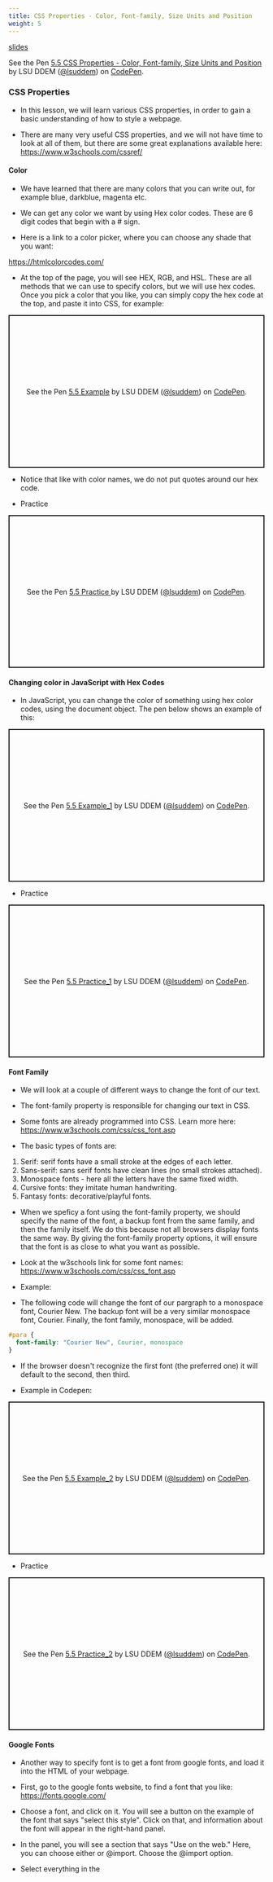 ```yaml
---
title: CSS Properties - Color, Font-family, Size Units and Position 
weight: 5
---
```


[slides](../presentation5_5)

<p data-height="600" data-theme-id="33744" data-slug-hash="d7adeae9505e9adc18b83a7b44053da8" data-default-tab="js" data-user="lsuddem" data-embed-version="2" data-pen-title="5.5 CSS Properties - Color, Font-family, Size Units and Position" data-editable="true" class="codepen">See the Pen <a href="https://codepen.io/lsuddem/pen/vYdRQmr/d7adeae9505e9adc18b83a7b44053da8">5.5 CSS Properties - Color, Font-family, Size Units and Position</a> by LSU DDEM (<a href="https://codepen.io/lsuddem">@lsuddem</a>) on <a href="https://codepen.io">CodePen</a>.</p>
<script async src="https://static.codepen.io/assets/embed/ei.js"></script>

### CSS Properties 

* In this lesson, we will learn various CSS properties, in order to gain a basic understanding of how to style a webpage. 

* There are many very useful CSS properties, and we will not have time to look at all of them, but there are some great explanations available here: 
https://www.w3schools.com/cssref/

#### Color 

* We have learned that there are many colors that you can write out, for example blue, darkblue, magenta etc. 

* We can get any color we want by using Hex color codes. These are 6 digit codes that begin with a # sign. 

* Here is a link to a color picker, where you can choose any shade that you want:

https://htmlcolorcodes.com/

* At the top of the page, you will see HEX, RGB, and HSL. These are all methods that we can use to specify colors, but we will use hex codes. Once you pick a color that you like, you can simply copy the hex code at the top, and paste it into CSS, for example:

<p class="codepen" data-height="300" data-default-tab="result" data-slug-hash="LEPyroB" data-pen-title="5.5 Example" data-user="lsuddem" style="height: 300px; box-sizing: border-box; display: flex; align-items: center; justify-content: center; border: 2px solid; margin: 1em 0; padding: 1em;">
  <span>See the Pen <a href="https://codepen.io/lsuddem/pen/LEPyroB">
  5.5 Example</a> by LSU DDEM (<a href="https://codepen.io/lsuddem">@lsuddem</a>)
  on <a href="https://codepen.io">CodePen</a>.</span>
</p>
<script async src="https://public.codepenassets.com/embed/index.js"></script>

* Notice that like with color names, we do not put quotes around our hex code. 

* Practice

<p class="codepen" data-height="300" data-default-tab="result" data-slug-hash="vEBmrwb" data-pen-title="5.5 Practice " data-user="lsuddem" style="height: 300px; box-sizing: border-box; display: flex; align-items: center; justify-content: center; border: 2px solid; margin: 1em 0; padding: 1em;">
  <span>See the Pen <a href="https://codepen.io/lsuddem/pen/vEBmrwb">
  5.5 Practice </a> by LSU DDEM (<a href="https://codepen.io/lsuddem">@lsuddem</a>)
  on <a href="https://codepen.io">CodePen</a>.</span>
</p>
<script async src="https://public.codepenassets.com/embed/index.js"></script>

#### Changing color in JavaScript with Hex Codes

* In JavaScript, you can change the color of something using hex color codes, using the document object. The pen below shows an example of this: 

<p class="codepen" data-height="300" data-default-tab="result" data-slug-hash="yyBbEdg" data-pen-title="5.5 Example_1" data-user="lsuddem" style="height: 300px; box-sizing: border-box; display: flex; align-items: center; justify-content: center; border: 2px solid; margin: 1em 0; padding: 1em;">
  <span>See the Pen <a href="https://codepen.io/lsuddem/pen/yyBbEdg">
  5.5 Example_1</a> by LSU DDEM (<a href="https://codepen.io/lsuddem">@lsuddem</a>)
  on <a href="https://codepen.io">CodePen</a>.</span>
</p>
<script async src="https://public.codepenassets.com/embed/index.js"></script>

* Practice 

<p class="codepen" data-height="300" data-default-tab="result" data-slug-hash="qEWmKzK" data-pen-title="5.5 Practice_1" data-user="lsuddem" style="height: 300px; box-sizing: border-box; display: flex; align-items: center; justify-content: center; border: 2px solid; margin: 1em 0; padding: 1em;">
  <span>See the Pen <a href="https://codepen.io/lsuddem/pen/qEWmKzK">
  5.5 Practice_1</a> by LSU DDEM (<a href="https://codepen.io/lsuddem">@lsuddem</a>)
  on <a href="https://codepen.io">CodePen</a>.</span>
</p>
<script async src="https://public.codepenassets.com/embed/index.js"></script>

#### Font Family

* We will look at a couple of different ways to change the font of our text. 

* The font-family property is responsible for changing our text in CSS. 

* Some fonts are already programmed into CSS. Learn more here: https://www.w3schools.com/css/css_font.asp

* The basic types of fonts are: 

1. Serif: serif fonts have a small stroke at the edges of each letter. 
2. Sans-serif: sans serif fonts have clean lines (no small strokes attached). 
3. Monospace fonts - here all the letters have the same fixed width.
4. Cursive fonts: they imitate human handwriting.
5. Fantasy fonts: decorative/playful fonts.

* When we speficy a font using the font-family property, we should specify the name of the font, a backup font from the same family, and then the family itself. We do this because not all browsers display fonts the same way. By giving the font-family property options, it will ensure that the font is as close to what you want as possible. 

* Look at the w3schools link for some font names: https://www.w3schools.com/css/css_font.asp

* Example:

* The following code will change the font of our pargraph to a monospace font, Courier New. The backup font will be a very similar monospace font, Courier. Finally, the font family, monospace, will be added. 

```css
#para {
  font-family: "Courier New", Courier, monospace
}
```

* If the browser doesn't recognize the first font (the preferred one) it will default to the second, then third. 

* Example in Codepen: 

<p class="codepen" data-height="300" data-default-tab="result" data-slug-hash="ByBRPBa" data-pen-title="5.5 Example_2" data-user="lsuddem" style="height: 300px; box-sizing: border-box; display: flex; align-items: center; justify-content: center; border: 2px solid; margin: 1em 0; padding: 1em;">
  <span>See the Pen <a href="https://codepen.io/lsuddem/pen/ByBRPBa">
  5.5 Example_2</a> by LSU DDEM (<a href="https://codepen.io/lsuddem">@lsuddem</a>)
  on <a href="https://codepen.io">CodePen</a>.</span>
</p>
<script async src="https://public.codepenassets.com/embed/index.js"></script>

* Practice

<p class="codepen" data-height="300" data-default-tab="result" data-slug-hash="EaYmpYQ" data-pen-title="5.5 Practice_2" data-user="lsuddem" style="height: 300px; box-sizing: border-box; display: flex; align-items: center; justify-content: center; border: 2px solid; margin: 1em 0; padding: 1em;">
  <span>See the Pen <a href="https://codepen.io/lsuddem/pen/EaYmpYQ">
  5.5 Practice_2</a> by LSU DDEM (<a href="https://codepen.io/lsuddem">@lsuddem</a>)
  on <a href="https://codepen.io">CodePen</a>.</span>
</p>
<script async src="https://public.codepenassets.com/embed/index.js"></script>

#### Google Fonts

* Another way to specify font is to get a font from google fonts, and load it into the HTML of your webpage. 

* First, go to the google fonts website, to find a font that you like: https://fonts.google.com/

* Choose a font, and click on it. You will see a button on the example of the font that says "select this style". Click on that, and information about the font will appear in the right-hand panel. 

* In the panel, you will see a section that says "Use on the web." Here, you can choose either <link> or @import. Choose the @import option. 

* Select everything in the <style> tag, including the opening and closing tags, and copy it. Then, paste it into your HTML. 

* Now, you can use this google font for any of your HTML elements. Simply copy the CSS font-familly property provided by google fonts and apply it to the element(s) of your choice. You can load as many google fonts into your HTML as you want. 

* In the codepen example, a google font is loaded into HTML, and then specified in CSS. 

<p class="codepen" data-height="300" data-default-tab="result" data-slug-hash="QwLvBbE" data-pen-title="5.5 Example_2" data-user="lsuddem" style="height: 300px; box-sizing: border-box; display: flex; align-items: center; justify-content: center; border: 2px solid; margin: 1em 0; padding: 1em;">
  <span>See the Pen <a href="https://codepen.io/lsuddem/pen/QwLvBbE">
  5.5 Example_2</a> by LSU DDEM (<a href="https://codepen.io/lsuddem">@lsuddem</a>)
  on <a href="https://codepen.io">CodePen</a>.</span>
</p>
<script async src="https://public.codepenassets.com/embed/index.js"></script>

* Practice 

<p class="codepen" data-height="300" data-default-tab="result" data-slug-hash="gbYWjaY" data-pen-title="5.5 Practice_3" data-user="lsuddem" style="height: 300px; box-sizing: border-box; display: flex; align-items: center; justify-content: center; border: 2px solid; margin: 1em 0; padding: 1em;">
  <span>See the Pen <a href="https://codepen.io/lsuddem/pen/gbYWjaY">
  5.5 Practice_3</a> by LSU DDEM (<a href="https://codepen.io/lsuddem">@lsuddem</a>)
  on <a href="https://codepen.io">CodePen</a>.</span>
</p>
<script async src="https://public.codepenassets.com/embed/index.js"></script>

#### Sizing 

* Size units in CSS are either absolute or relative. 

* Absolute means that the units are fixed, and will prescribe a specific height/width to an element. This does not always work well over multiple platforms and screen sizes. 

* An example of an absolute size value is px (pixels), which we have already used. 

* Relative specifies a size relative to another size, for example relative to the parent element (if an element is inside another element, the outside element is the parent, and the inside one is the child) or relative to the size of the screen. 

* The relative units that we will learn include vw, vh, and rem. 

* vw and vh stand for viewport width and viewport height. The viewport is the browser window size. 

* vw and vh and equal to 1% of the width and height of the viewport respectively, so if you have a viewport that is 50cm wide, 1vw would be equal to 0.5cm. 

* height and width properties can be used to set the size of an element. 

* Example

<p class="codepen" data-height="300" data-default-tab="result" data-slug-hash="MYgmBKo" data-pen-title="5.5 Example_4" data-user="lsuddem" style="height: 300px; box-sizing: border-box; display: flex; align-items: center; justify-content: center; border: 2px solid; margin: 1em 0; padding: 1em;">
  <span>See the Pen <a href="https://codepen.io/lsuddem/pen/MYgmBKo">
  5.5 Example_4</a> by LSU DDEM (<a href="https://codepen.io/lsuddem">@lsuddem</a>)
  on <a href="https://codepen.io">CodePen</a>.</span>
</p>
<script async src="https://public.codepenassets.com/embed/index.js"></script>

* If we pull the webpage around, the div will change size in relation to its parent (the webpage). 

* A commonly used size unit to resize text is rem. 

* rem is a relative size unit because it is based on the root element's font size (usually the <html> element) rather than a fixed size like pixels (px). For example, if the root font size is 16px, then 1rem equals 16px. This makes rem units scalable and more accessible, as users can adjust their browser's default font size, and the design will scale accordingly.

* The codepen example shows a four paragraphs that have different rem font sizes. 

<p class="codepen" data-height="300" data-default-tab="result" data-slug-hash="wBwdxGK" data-pen-title="5.5 Example_5" data-user="lsuddem" style="height: 300px; box-sizing: border-box; display: flex; align-items: center; justify-content: center; border: 2px solid; margin: 1em 0; padding: 1em;">
  <span>See the Pen <a href="https://codepen.io/lsuddem/pen/wBwdxGK">
  5.5 Example_5</a> by LSU DDEM (<a href="https://codepen.io/lsuddem">@lsuddem</a>)
  on <a href="https://codepen.io">CodePen</a>.</span>
</p>
<script async src="https://public.codepenassets.com/embed/index.js"></script>

#### Position:

* To move an element to a different position, the top, bottom, left, and right properties can be set using sizing units. In order to use these properties, the position property must be specified in CSS, which controls the behaviour of elements in relation to the viewport and/or one another

* position is a CSS property, which can be set to the following values:

1. static - this is the default, an element will be positioned in terms of the order of the HTML elements. 
2. relative - An element with position: relative; is positioned relative to its normal position.
Setting the top, right, bottom, and left properties of a relatively-positioned element will cause it to be adjusted away from its normal position. Other content will not be adjusted to fit into any gap left by the element.
3. fixed - An element with position: fixed; is positioned relative to the viewport, which means it always stays in the same place even if the page is scrolled. The top, right, bottom, and left properties are used to position the element. A fixed element does not leave a gap in the page where it would normally have been located.
4. absolute - An element with position: absolute; is positioned relative to the nearest positioned ancestor (instead of positioned relative to the viewport, like fixed). However; if an absolute positioned element has no positioned ancestors, it uses the document body, and moves along with page scrolling.

* The following practice should help demonstrate how these values work: 

<p class="codepen" data-height="300" data-default-tab="result" data-slug-hash="qEWmyXL" data-pen-title="5.5 Practice_4" data-user="lsuddem" style="height: 300px; box-sizing: border-box; display: flex; align-items: center; justify-content: center; border: 2px solid; margin: 1em 0; padding: 1em;">
  <span>See the Pen <a href="https://codepen.io/lsuddem/pen/qEWmyXL">
  5.5 Practice_4</a> by LSU DDEM (<a href="https://codepen.io/lsuddem">@lsuddem</a>)
  on <a href="https://codepen.io">CodePen</a>.</span>
</p>
<script async src="https://public.codepenassets.com/embed/index.js"></script>

### Exercise 5.5

<p class="codepen" data-height="300" data-default-tab="result" data-slug-hash="raBmrGv" data-pen-title="Exercise 5.5" data-user="lsuddem" style="height: 300px; box-sizing: border-box; display: flex; align-items: center; justify-content: center; border: 2px solid; margin: 1em 0; padding: 1em;">
  <span>See the Pen <a href="https://codepen.io/lsuddem/pen/raBmrGv">
  Exercise 5.5</a> by LSU DDEM (<a href="https://codepen.io/lsuddem">@lsuddem</a>)
  on <a href="https://codepen.io">CodePen</a>.</span>
</p>
<script async src="https://public.codepenassets.com/embed/index.js"></script>